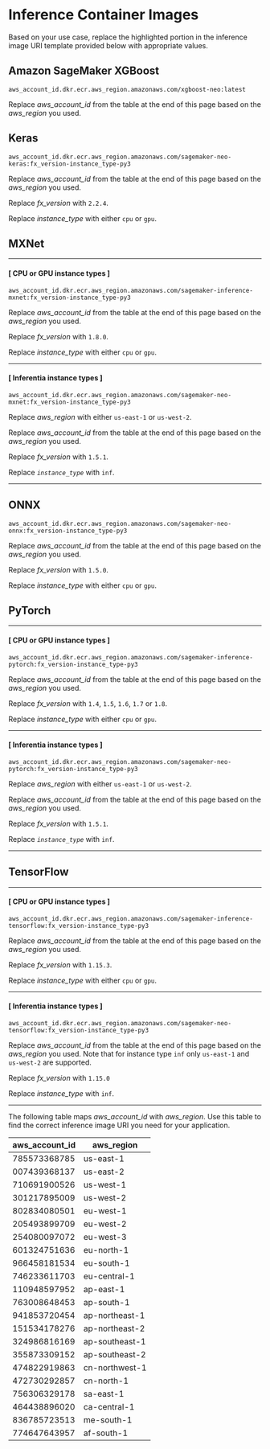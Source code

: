 # Inference Container Images<a name="neo-deployment-hosting-services-container-images"></a>

Based on your use case, replace the highlighted portion in the inference image URI template provided below with appropriate values\. 

## Amazon SageMaker XGBoost<a name="inference-container-collapse-xgboost"></a>

```
aws_account_id.dkr.ecr.aws_region.amazonaws.com/xgboost-neo:latest
```

Replace *aws\_account\_id* from the table at the end of this page based on the *aws\_region* you used\.

## Keras<a name="inference-container-collapse-keras"></a>

```
aws_account_id.dkr.ecr.aws_region.amazonaws.com/sagemaker-neo-keras:fx_version-instance_type-py3
```

Replace *aws\_account\_id* from the table at the end of this page based on the *aws\_region* you used\.

Replace *fx\_version* with `2.2.4`\.

Replace *instance\_type* with either `cpu` or `gpu`\.

## MXNet<a name="inference-container-collapse-mxnet"></a>

------
#### [ CPU or GPU instance types ]

```
aws_account_id.dkr.ecr.aws_region.amazonaws.com/sagemaker-inference-mxnet:fx_version-instance_type-py3
```

Replace *aws\_account\_id* from the table at the end of this page based on the *aws\_region* you used\. 

Replace *fx\_version* with `1.8.0`\. 

Replace *instance\_type* with either `cpu` or `gpu`\. 

------
#### [ Inferentia instance types ]

```
aws_account_id.dkr.ecr.aws_region.amazonaws.com/sagemaker-neo-mxnet:fx_version-instance_type-py3
```

Replace *aws\_region* with either `us-east-1` or `us-west-2`\. 

Replace *aws\_account\_id* from the table at the end of this page based on the *aws\_region* you used\. 

Replace *fx\_version* with `1.5.1`\. 

Replace *`instance_type`* with `inf`\.

------

## ONNX<a name="inference-container-collapse-keras"></a>

```
aws_account_id.dkr.ecr.aws_region.amazonaws.com/sagemaker-neo-onnx:fx_version-instance_type-py3
```

Replace *aws\_account\_id* from the table at the end of this page based on the *aws\_region* you used\.

Replace *fx\_version* with `1.5.0`\.

Replace *instance\_type* with either `cpu` or `gpu`\.

## PyTorch<a name="inference-container-collapse-pytorch"></a>

------
#### [ CPU or GPU instance types ]

```
aws_account_id.dkr.ecr.aws_region.amazonaws.com/sagemaker-inference-pytorch:fx_version-instance_type-py3
```

Replace *aws\_account\_id* from the table at the end of this page based on the *aws\_region* you used\. 

Replace *fx\_version* with `1.4`, `1.5`, `1.6`, `1.7` or `1.8`\.

Replace *instance\_type* with either `cpu` or `gpu`\. 

------
#### [ Inferentia instance types ]

```
aws_account_id.dkr.ecr.aws_region.amazonaws.com/sagemaker-neo-pytorch:fx_version-instance_type-py3
```

Replace *aws\_region* with either `us-east-1` or `us-west-2`\. 

Replace *aws\_account\_id* from the table at the end of this page based on the *aws\_region* you used\. 

Replace *fx\_version* with `1.5.1`\. 

Replace *`instance_type`* with `inf`\.

------

## TensorFlow<a name="inference-container-collapse-tf"></a>

------
#### [ CPU or GPU instance types ]

```
aws_account_id.dkr.ecr.aws_region.amazonaws.com/sagemaker-inference-tensorflow:fx_version-instance_type-py3
```

Replace *aws\_account\_id* from the table at the end of this page based on the *aws\_region* you used\. 

Replace *fx\_version* with `1.15.3`\. 

Replace *instance\_type* with either `cpu` or `gpu`\. 

------
#### [ Inferentia instance types ]

```
aws_account_id.dkr.ecr.aws_region.amazonaws.com/sagemaker-neo-tensorflow:fx_version-instance_type-py3
```

Replace *aws\_account\_id* from the table at the end of this page based on the *aws\_region* you used\. Note that for instance type `inf` only `us-east-1` and `us-west-2` are supported\.

Replace *fx\_version* with `1.15.0`

Replace *instance\_type* with `inf`\.

------

The following table maps *aws\_account\_id* with *aws\_region*\. Use this table to find the correct inference image URI you need for your application\. 


| aws\_account\_id | aws\_region | 
| --- | --- | 
| 785573368785 | us\-east\-1 | 
| 007439368137 | us\-east\-2 | 
| 710691900526 | us\-west\-1 | 
| 301217895009 | us\-west\-2 | 
| 802834080501 | eu\-west\-1 | 
| 205493899709 | eu\-west\-2 | 
| 254080097072 | eu\-west\-3 | 
| 601324751636 | eu\-north\-1 | 
| 966458181534 | eu\-south\-1 | 
| 746233611703 | eu\-central\-1 | 
| 110948597952 | ap\-east\-1 | 
| 763008648453 | ap\-south\-1 | 
| 941853720454 | ap\-northeast\-1 | 
| 151534178276 | ap\-northeast\-2 | 
| 324986816169 | ap\-southeast\-1 | 
| 355873309152 | ap\-southeast\-2 | 
| 474822919863 | cn\-northwest\-1 | 
| 472730292857 | cn\-north\-1 | 
| 756306329178 | sa\-east\-1 | 
| 464438896020 | ca\-central\-1 | 
| 836785723513 | me\-south\-1 | 
| 774647643957 | af\-south\-1 | 